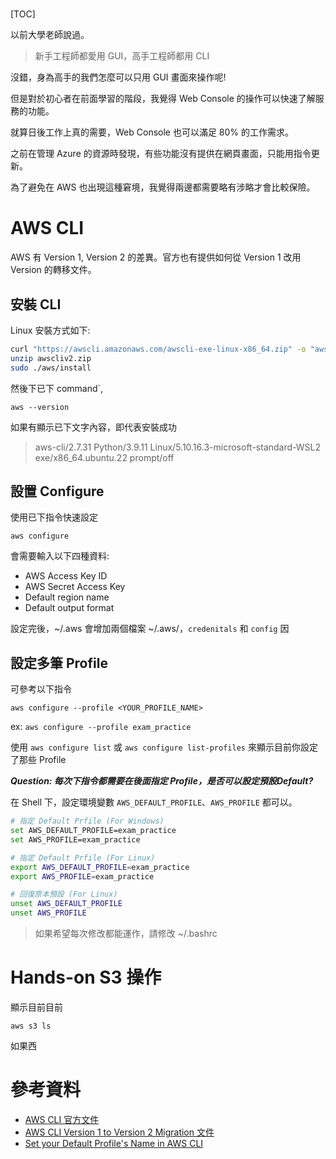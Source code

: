 # 



[TOC]




以前大學老師說過。

> 新手工程師都愛用 GUI，高手工程師都用 CLI

沒錯，身為高手的我們怎麼可以只用 GUI 畫面來操作呢!

但是對於初心者在前面學習的階段，我覺得 Web Console 的操作可以快速了解服務的功能。

就算日後工作上真的需要，Web Console 也可以滿足 80% 的工作需求。



之前在管理 Azure 的資源時發現，有些功能沒有提供在網頁畫面，只能用指令更新。

為了避免在 AWS 也出現這種窘境，我覺得兩邊都需要略有涉略才會比較保險。



# AWS CLI

AWS 有 Version 1, Version 2 的差異。官方也有提供如何從 Version 1 改用 Version 的轉移文件。



## 安裝 CLI

Linux 安裝方式如下:

```bash
curl "https://awscli.amazonaws.com/awscli-exe-linux-x86_64.zip" -o "awscliv2.zip"
unzip awscliv2.zip
sudo ./aws/install
```

然後下已下 command`,

```
aws --version
```



如果有顯示已下文字內容，即代表安裝成功

> aws-cli/2.7.31 Python/3.9.11 Linux/5.10.16.3-microsoft-standard-WSL2 exe/x86_64.ubuntu.22 prompt/off



## 設置 Configure

使用已下指令快速設定

```
aws configure
```

會需要輸入以下四種資料:

- AWS Access Key ID 
- AWS Secret Access Key 
- Default region name 
- Default output format

設定完後，~/.aws 會增加兩個檔案 ~/.aws/，`credenitals` 和 `config` 因



## 設定多筆 Profile

可參考以下指令

```
aws configure --profile <YOUR_PROFILE_NAME>
```

ex: `aws configure --profile exam_practice`



使用 `aws configure list` 或 `aws configure list-profiles` 來顯示目前你設定了那些 Profile



***Question: 每次下指令都需要在後面指定 Profile，是否可以設定預設Default?***

在 Shell 下，設定環境變數 `AWS_DEFAULT_PROFILE`、`AWS_PROFILE` 都可以。



```bash
# 指定 Default Prfile (For Windows)
set AWS_DEFAULT_PROFILE=exam_practice
set AWS_PROFILE=exam_practice

# 指定 Default Prfile (For Linux)
export AWS_DEFAULT_PROFILE=exam_practice
export AWS_PROFILE=exam_practice

# 回復原本預設 (For Linux)
unset AWS_DEFAULT_PROFILE
unset AWS_PROFILE
```



> 如果希望每次修改都能運作，請修改 ~/.bashrc





# Hands-on S3 操作

顯示目前目前

```
aws s3 ls
```



如果西



# 參考資料

- [AWS CLI 官方文件](https://aws.amazon.com/tw/cli/)
- [AWS CLI Version 1 to Version 2 Migration 文件](https://docs.aws.amazon.com/cli/latest/userguide/cliv2-migration.html)
- [Set your Default Profile's Name in AWS CLI](https://bobbyhadz.com/blog/aws-cli-set-default-profile)






